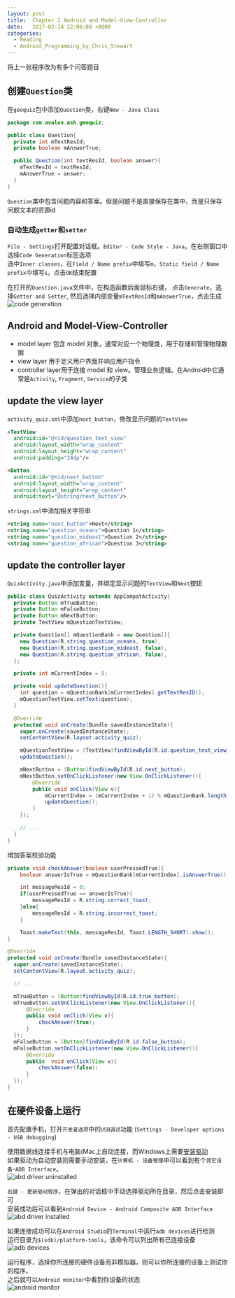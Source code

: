 ```yaml
---
layout: post
title:  Chapter 2 Android and Model-View-Controller
date:   2017-02-14 22:06:00 +0800
categories:
  - Reading
  - Android_Programming_by_Chris_Stewart
---
```


将上一张程序改为有多个问答题目

## 创建`Question`类

在`geoquiz`包中添加`Question`类，右键`New - Java Class`

```java
package com.avalon.ash.geoquiz;

public class Question{
  private int mTextResId;
  private boolean mAnswerTrue;

  public Question(int textResId, boolean answer){
    mTextResId = textResId;
    mAnswerTrue = answer;
  }
}
```

`Question`类中包含问题内容和答案。但是问题不是直接保存在类中，而是只保存问题文本的资源id

### 自动生成`getter`和`setter`

`File - Settings`打开配置对话框。`Editor - Code Style - Java`。在右侧窗口中选择`Code Generation`标签选项  
选中`Inner classes`，在`Field / Name prefix`中填写`m`，`Static field / Name prefix`中填写`s`。点击`OK`结束配置

在打开的`Question.java`文件中，在构造函数后面鼠标右键，
点击`Generate`，选择`Getter and Setter`, 然后选择内部变量`mTextResId`和`mAnswerTrue`，点击生成  
![code generation](https://i.imgur.com/awvXPuO.png)

## Android and Model-View-Controller

* model layer 包含 model 对象，通常对应一个物理类，用于存储和管理物理数据
* view layer 用于定义用户界面并响应用户指令
* controller layer用于连接 model 和 view。管理业务逻辑。在Android中它通常是`Activity`, `Fragment`, `Service`的子类

## update the view layer

`activity_quiz.xml`中添加`next_button`，修改显示问题的`TextView`

```xml
<TextView
  android:id="@+id/question_text_view"
  android:layout_width="wrap_content"
  android:layout_height="wrap_content"
  android:padding="24dp"/>

<Button
  android:id="@+id/next_button"
  android:layout_width="wrap_content"
  android:layout_height="wrap_content"
  android:text="@string/next_button"/>
```

`strings.xml`中添加相关字符串

```xml
<string name="next_button">Next</string>
<string name="question_oceans">Question 1</string>
<string name="question_mideast">Question 2</string>
<string name="question_african">Question 3</string>
```

## update the controller layer

`QuizActivity.java`中添加变量，并绑定显示问题的`TextView`和`Next`按钮

```java
public class QuizActivity extends AppCompatActivity{
  private Button mTrueButton;
  private Button mFalseButton;
  private Button mNextButton;
  private TextView mQuestionTextView;

  private Question[] mQuestionBank = new Question[]{
    new Question(R.string.question_oceans, true),
    new Question(R.string.question_mideast, false),
    new Question(R.string.question_african, false),
  };

  private int mCurrentIndex = 0;

  private void updateQuestion(){
    int question = mQuestionBank[mCurrentIndex].getTextResID();
    mQuestionTextView.setText(question);
  }

  @Override
  protected void onCreate(Bundle savedInstanceState){
    super.onCreate(savedInstanceState);
    setContentView(R.layout.activity_quiz);

    mQuestionTextView = (TextView)findViewById(R.id.question_text_view);
    updateQuestion();

    mNextButton = (Button)findViewById(R.id.next_button);
    mNextButton.setOnClickListener(new View.OnClickListener(){
        @Override
        public void onClick(View v){
            mCurrentIndex = (mCurrentIndex + 1) % mQuestionBank.length;
            updateQuestion();
        }
    });

    // ...
  }
}
```

增加答案校验功能

```java
private void checkAnswer(boolean userPressedTrue){
    boolean answerIsTrue = mQuestionBank[mCurrentIndex].isAnswerTrue();

    int messageResId = 0;
    if(userPressedTrue == answerIsTrue){
        messageResId = R.string.correct_toast;
    }else{
        messageResId = R.string.incorrect_toast;
    }

    Toast.makeText(this, messageResId, Toast.LENGTH_SHORT).show();
}

@Override
protected void onCreate(Bundle savedInstanceState){
  super.onCreate(savedInstanceState);
  setContentView(R.layout.activity_quiz);

  // ...

  mTrueButton = (Button)findViewById(R.id.true_button);
  mTrueButton.setOnClickListener(new View.OnClickListener(){
      @Override
      public void onClick(View v){
          checkAnswer(true);
      }
  });
  mFalseButton = (Button)findViewById(R.id.false_button);
  mFalseButton.setOnClickListener(new View.OnClickListener(){
      @Override
      public  void onClick(View v){
          checkAnswer(false);
      }
  });
}
```

## 在硬件设备上运行

首先配置手机，打开`开发者选项`中的`USB调试`功能
(`Settings - Developer options - USB debugging`)  

使用数据线连接手机与电脑(Mac上自动连接，而Windows上需要[安装驱动](https://developer.android.google.cn/studio/run/oem-usb.html)  
如果驱动为自动安装则需要手动安装，在`计算机 - 设备管理`中可以看到有个`其它设备`-`ADB Interface`。  
![abd driver uninstalled](https://i.imgur.com/cBt3Mkw.png)

`右键 - 更新驱动程序`，在弹出的对话框中手动选择驱动所在目录，然后点击安装即可  
安装成功后可以看到`Android Device - Android Composite ADB Interface`  
![abd driver installed](https://i.imgur.com/jbBol81.png)

如果连接成功可以在`Android Studio`的`Terminal`中运行`adb devices`进行检测  
运行目录为`$(sdk)/platform-tools`，该命令可以列出所有已连接设备  
![adb devices](https://i.imgur.com/oLV8nQ7.png)

运行程序，选择你所连接的硬件设备而非模拟器，则可以你所连接的设备上测试你的程序。  
之后就可以`Android monitor`中看到你设备的状态  
![android monitor](https://i.imgur.com/WSuJl6u.png)
